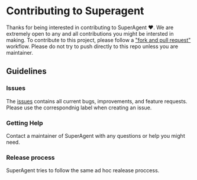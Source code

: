 # Contributing to Superagent

Thanks for being interested in contributing to SuperAgent ❤️.
We are extremely open to any and all contributions you might be intersted in making.
To contribute to this project, please follow a ["fork and pull request"](https://docs.github.com/en/get-started/quickstart/contributing-to-projects) workflow.
Please do not try to push directly to this repo unless you are maintainer.

## Guidelines

### Issues

The [issues](https://github.com/homanp/superagent/issues) contains all current bugs, improvements, and feature requests.
Please use the correspondnig label when creating an issue.

### Getting Help

Contact a maintainer of SuperAgent with any questions or help you might need.

### Release process

SuperAgent tries to follow the same ad hoc realease proccess.
